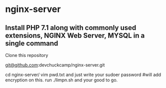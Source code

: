 # nginx-server
## Install PHP 7.1 along with commonly used extensions, NGINX Web Server, MYSQL in a single command

Clone this repository

git@github.com:devchuckcamp/nginx-server.git
 
cd nginx-server/
vim pwd.txt and just write your sudoer password #will add encryption on this.
run ./limpn.sh and your good to go.
